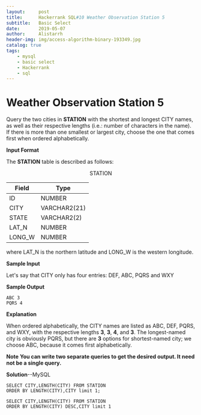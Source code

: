 ```yaml
---
layout:     post
title:      Hackerrank SQL#10 Weather Observation Station 5
subtitle:   Basic Select
date:       2019-05-07
author:     Alistarrh
header-img: img/access-algorithm-binary-193349.jpg
catalog: true
tags:
    - mysql
    - basic select
    - Hackerrank
    - sql
---
```





# Weather Observation Station 5

Query the two cities in **STATION** with the shortest and longest CITY names, as well as their respective lengths (i.e.: number of characters in the name). If there is more than one smallest or largest city, choose the one that comes first when ordered alphabetically.

**Input Format**

The **STATION** table is described as follows:

 <center>STATION</center>

|Field|Type|
|---|---|
|ID|NUMBER|
|CITY|VARCHAR2(21)|
|STATE|VARCHAR2(2)|
|LAT_N|NUMBER|
|LONG_W|NUMBER|

where LAT_N is the northern latitude and LONG_W is the western longitude.

**Sample Input**

Let's say that CITY only has four entries: DEF, ABC, PQRS and WXY

**Sample Output**

```mysql
ABC 3
PQRS 4
```

**Explanation**

When ordered alphabetically, the CITY names are listed as ABC, DEF, PQRS, and WXY, with the respective lengths **3**, **3**, **4**, and **3**. The longest-named city is obviously PQRS, but there are **3** options for shortest-named city; we choose ABC, because it comes first alphabetically.

**Note**
**You can write two separate queries to get the desired output. It need not be a single query.**

**Solution**--MySQL

```mysql
SELECT CITY,LENGTH(CITY) FROM STATION
ORDER BY LENGTH(CITY),CITY limit 1;

SELECT CITY,LENGTH(CITY) FROM STATION
ORDER BY LENGTH(CITY) DESC,CITY limit 1
```

